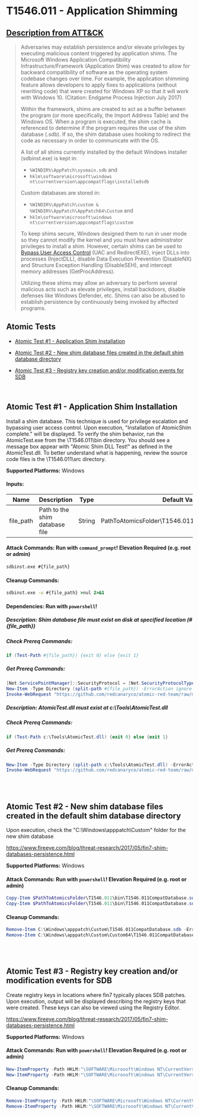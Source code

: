 # T1546.011 - Application Shimming
## [Description from ATT&CK](https://attack.mitre.org/wiki/Technique/T1546.011)
<blockquote>Adversaries may establish persistence and/or elevate privileges by executing malicious content triggered by application shims. The Microsoft Windows Application Compatibility Infrastructure/Framework (Application Shim) was created to allow for backward compatibility of software as the operating system codebase changes over time. For example, the application shimming feature allows developers to apply fixes to applications (without rewriting code) that were created for Windows XP so that it will work with Windows 10. (Citation: Endgame Process Injection July 2017)

Within the framework, shims are created to act as a buffer between the program (or more specifically, the Import Address Table) and the Windows OS. When a program is executed, the shim cache is referenced to determine if the program requires the use of the shim database (.sdb). If so, the shim database uses hooking to redirect the code as necessary in order to communicate with the OS. 

A list of all shims currently installed by the default Windows installer (sdbinst.exe) is kept in:

* <code>%WINDIR%\AppPatch\sysmain.sdb</code> and
* <code>hklm\software\microsoft\windows nt\currentversion\appcompatflags\installedsdb</code>

Custom databases are stored in:

* <code>%WINDIR%\AppPatch\custom & %WINDIR%\AppPatch\AppPatch64\Custom</code> and
* <code>hklm\software\microsoft\windows nt\currentversion\appcompatflags\custom</code>

To keep shims secure, Windows designed them to run in user mode so they cannot modify the kernel and you must have administrator privileges to install a shim. However, certain shims can be used to [Bypass User Access Control](https://attack.mitre.org/techniques/T1548/002) (UAC and RedirectEXE), inject DLLs into processes (InjectDLL), disable Data Execution Prevention (DisableNX) and Structure Exception Handling (DisableSEH), and intercept memory addresses (GetProcAddress).

Utilizing these shims may allow an adversary to perform several malicious acts such as elevate privileges, install backdoors, disable defenses like Windows Defender, etc. Shims can also be abused to establish persistence by continuously being invoked by affected programs.</blockquote>

## Atomic Tests

- [Atomic Test #1 - Application Shim Installation](#atomic-test-1---application-shim-installation)

- [Atomic Test #2 - New shim database files created in the default shim database directory](#atomic-test-2---new-shim-database-files-created-in-the-default-shim-database-directory)

- [Atomic Test #3 - Registry key creation and/or modification events for SDB](#atomic-test-3---registry-key-creation-andor-modification-events-for-sdb)


<br/>

## Atomic Test #1 - Application Shim Installation
Install a shim database. This technique is used for privilege escalation and bypassing user access control.
Upon execution, "Installation of AtomicShim complete." will be displayed. To verify the shim behavior, run 
the AtomicTest.exe from the <PathToAtomicsFolder>\\T1546.011\\bin directory. You should see a message box appear
with "Atomic Shim DLL Test!" as defined in the AtomicTest.dll. To better understand what is happening, review
the source code files is the <PathToAtomicsFolder>\\T1546.011\\src directory.

**Supported Platforms:** Windows




#### Inputs:
| Name | Description | Type | Default Value | 
|------|-------------|------|---------------|
| file_path | Path to the shim database file | String | PathToAtomicsFolder&#92;T1546.011&#92;bin&#92;AtomicShimx86.sdb|


#### Attack Commands: Run with `command_prompt`!  Elevation Required (e.g. root or admin) 


```cmd
sdbinst.exe #{file_path}
```

#### Cleanup Commands:
```cmd
sdbinst.exe -u #{file_path} >nul 2>&1
```



#### Dependencies:  Run with `powershell`!
##### Description: Shim database file must exist on disk at specified location (#{file_path})
##### Check Prereq Commands:
```powershell
if (Test-Path #{file_path}) {exit 0} else {exit 1} 
```
##### Get Prereq Commands:
```powershell
[Net.ServicePointManager]::SecurityProtocol = [Net.SecurityProtocolType]::Tls12
New-Item -Type Directory (split-path #{file_path}) -ErrorAction ignore | Out-Null
Invoke-WebRequest "https://github.com/redcanaryco/atomic-red-team/raw/master/atomics/T1546.011/bin/AtomicShimx86.sdb" -OutFile "#{file_path}"
```
##### Description: AtomicTest.dll must exist at c:\Tools\AtomicTest.dll
##### Check Prereq Commands:
```powershell
if (Test-Path c:\Tools\AtomicTest.dll) {exit 0} else {exit 1} 
```
##### Get Prereq Commands:
```powershell
New-Item -Type Directory (split-path c:\Tools\AtomicTest.dll) -ErrorAction ignore | Out-Null
Invoke-WebRequest "https://github.com/redcanaryco/atomic-red-team/raw/master/atomics/T1546.011/bin/AtomicTest.dll" -OutFile c:\Tools\AtomicTest.dll
```




<br/>
<br/>

## Atomic Test #2 - New shim database files created in the default shim database directory
Upon execution, check the "C:\Windows\apppatch\Custom\" folder for the new shim database

https://www.fireeye.com/blog/threat-research/2017/05/fin7-shim-databases-persistence.html

**Supported Platforms:** Windows





#### Attack Commands: Run with `powershell`!  Elevation Required (e.g. root or admin) 


```powershell
Copy-Item $PathToAtomicsFolder\T1546.011\bin\T1546.011CompatDatabase.sdb C:\Windows\apppatch\Custom\T1546.011CompatDatabase.sdb
Copy-Item $PathToAtomicsFolder\T1546.011\bin\T1546.011CompatDatabase.sdb C:\Windows\apppatch\Custom\Custom64\T1546.011CompatDatabase.sdb
```

#### Cleanup Commands:
```powershell
Remove-Item C:\Windows\apppatch\Custom\T1546.011CompatDatabase.sdb -ErrorAction Ignore
Remove-Item C:\Windows\apppatch\Custom\Custom64\T1546.011CompatDatabase.sdb -ErrorAction Ignore
```





<br/>
<br/>

## Atomic Test #3 - Registry key creation and/or modification events for SDB
Create registry keys in locations where fin7 typically places SDB patches. Upon execution, output will be displayed describing
the registry keys that were created. These keys can also be viewed using the Registry Editor.

https://www.fireeye.com/blog/threat-research/2017/05/fin7-shim-databases-persistence.html

**Supported Platforms:** Windows





#### Attack Commands: Run with `powershell`!  Elevation Required (e.g. root or admin) 


```powershell
New-ItemProperty -Path HKLM:"\SOFTWARE\Microsoft\Windows NT\CurrentVersion\AppCompatFlags\Custom" -Name "AtomicRedTeamT1546.011" -Value "AtomicRedTeamT1546.011"
New-ItemProperty -Path HKLM:"\SOFTWARE\Microsoft\Windows NT\CurrentVersion\AppCompatFlags\InstalledSDB" -Name "AtomicRedTeamT1546.011" -Value "AtomicRedTeamT1546.011"
```

#### Cleanup Commands:
```powershell
Remove-ItemProperty -Path HKLM:"\SOFTWARE\Microsoft\Windows NT\CurrentVersion\AppCompatFlags\Custom" -Name "AtomicRedTeamT1546.011" -ErrorAction Ignore
Remove-ItemProperty -Path HKLM:"\SOFTWARE\Microsoft\Windows NT\CurrentVersion\AppCompatFlags\InstalledSDB" -Name "AtomicRedTeamT1546.011" -ErrorAction Ignore
```





<br/>
